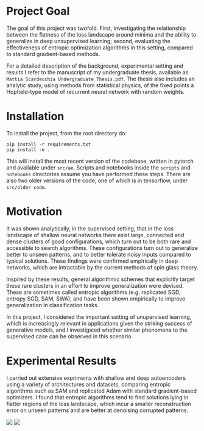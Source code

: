 # Project Goal

The goal of this project was twofold. First, investigating the relationship between the flatness of the loss landscape around minima and the ability to generalize in deep unsupervised learning; second, evaluating the effectiveness of entropic optimization algorithms in this setting, compared to standard gradient-based methods.

For a detailed description of the background, experimental setting and results I refer to the manuscript of my undergraduate thesis, available as `Mattia Scardecchia Undergraduate Thesis.pdf`. The thesis also includes an analytic study, using methods from statistical physics, of the fixed points a Hopfield-type model of recurrent neural network with random weights.

# Installation

To install the project, from the root directory do:

```
pip install -r requirements.txt
pip install -e .
```

This will install the most recent version of the codebase, written in pytorch and available under `src/ae`. Scripts and notebooks inside the `scripts` and `notebooks` directories assume you have performed these steps.
There are also two older versions of the code, one of which is in tensorflow, under `src/older code`.

# Motivation

It was shown analytically, in the supervised setting, that in the loss landscape of shallow neural networks there exist large, connected and dense clusters of good configurations, which turn out to be both rare and accessible to search algorithms.
These configurations turn out to generalize better to unseen patterns, and to better tolerate noisy inputs compared to typical solutions. These findings were confirmed empirically in deep networks, which are intractable by the current methods of spin glass theory.

Inspired by these results, general algorithmic schemes that explicitly target these rare clusters in an effort to improve generalization were devised. These are sometimes called entropic algorithms (e.g. replicated SGD, entropy SGD, SAM, SWA), and have been shown empirically to improve generalization in classification tasks.

In this project, I considered the important setting of unupervised learning, which is increasingly relevant in applications given the striking success of generative models, and I investigated whether similar phenomena to the supervised case can be observed in this scenario.

# Experimental Results

I carried out extensive expriments with shallow and deep autoencoders using a variety of architectures and datasets, comparing entropic algorithms such as SAM and replicated Adam with standard gradient-based optimizers. I found that entropic algorithms tend to find solutions lying in flatter regions of the loss landscape, which incur a smaller reconstruction error on unseen patterns and are better at denoising corrupted patterns.

![](https://github.com/MattiaSC01/ReplicatedSGD/blob/main/figures/Screenshot%202023-10-15%20at%2021.41.08.png)
![](https://github.com/MattiaSC01/ReplicatedSGD/blob/main/figures/Screenshot%202023-10-15%20at%2021.41.48.png)
